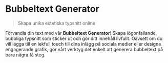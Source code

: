 # Bubbeltext Generator

> Skapa unika estetiska typsnitt online

Förvandla din text med vår **Bubbeltext Generator**! Skapa iögonfallande, bubbliga typsnitt som sticker ut och gör ditt innehåll livfullt. Oavsett om du vill lägga till en lekfull touch till dina inlägg på sociala medier eller designa engagerande grafik, gör vårt verktyg det enkelt att generera bubbeltext på bara några få steg.
